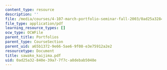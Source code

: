 ```yaml
---
content_type: resource
description: ''
file: /media/courses/4-107-march-portfolio-seminar-fall-2003/0ad25a32840e39a77f7ca8debab5048e_sawako_kaijima.pdf
file_type: application/pdf
learning_resource_types: []
ocw_type: OCWFile
parent_title: Portfolios
parent_type: CourseSection
parent_uid: a65b1372-9e66-5ae6-9f08-e3e75912a2e2
resourcetype: Document
title: sawako_kaijima.pdf
uid: 0ad25a32-840e-39a7-7f7c-a8debab5048e
---
```

